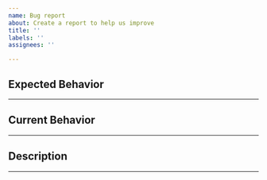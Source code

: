 ```yaml
---
name: Bug report
about: Create a report to help us improve
title: ''
labels: ''
assignees: ''

---
```


## Expected Behavior
------



## Current Behavior
------



## Description
------
